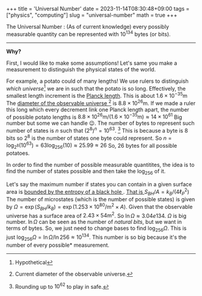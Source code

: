 +++
title = 'Universal Number'
date = 2023-11-14T08:30:48+09:00
tags = ["physics", "computing"]
slug = "universal-number"
math = true
+++

The Universal Number
: (As of current knowledge) every possibly measurable quantity can be represented with $10^{134}$ bytes (or bits).

------------------------------------

**Why?**

<!-- If ever word in a computer used 256 bytes, that would be enough precision to represent every number in the universe with any known measurement device. -->

<!-- Let's say the smallest quantity is limited by planck -->

First, I would like to make some assumptions!
Let's same you make a measurement to distinguish the physical states of the world.

For example, a potato could of many lengths!
We use rulers to distinguish *which universe*[^multiverse] we are in such that the potato is so long.
Effectively, the smallest length increment is the [Planck length](https://en.wikipedia.org/wiki/Planck_units#Planck_length).
This is about $1.6\times10^{-35}\mathrm{m}$
The [ diameter of the observable universe ](https://en.wikipedia.org/wiki/Observable_universe)[^currentdia] is  $8.8\times10^{26}\mathrm m$.
If we made a ruler this long which every decrement link one Planck length apart, the number of possible potato lengths is $8.8\times10^{26}\mathrm m/ (1.6\times10^{-35}\mathrm{m}) \approx 14\times 10^{61}$
Big number but some we can handle 😉.
The number of bytes to represent such number of states is $n$ such that $\left(2^8\right)^n = 10^{ 63 }$. [^rounding]
This is because a byte is $8$ bits so $2^8$ is the number of states one byte could represent.
So $n = \log_{2^8}\left(10^63\right) = 63\log_{256}(10) \approx 25.99 \approx 26$
So, $26$ bytes for all possible potatoes.

In order to find the number of possible measurable quantitites, the idea is to find the number of states possible and then take the $\log_{256}$ of it.

Let's say the maximum number if states you can contain in a given surface area is [ bounded by the entropy of a black hole ](/content/post/black-hole-entropy-bound).
[ That is ](https://en.wikipedia.org/wiki/Black_hole_thermodynamics#Overview) 
$S_{BH}/A = k_B/(4\ell^2_P)$
The number of microstates (which is the number of possible states) is given by 
$\Omega = \exp(S_{BH}/k_{B}) = \exp( {1.253×10^{ 80 }/\mathrm m^2 \times A} )$.
Given that the observable universe has a surface area of $2.43\times54\mathrm m^2$.
So $\ln \Omega \approx 3.04e134$. $\Omega$ is big number. 
$\ln \Omega$ can be seen as the number of *natural bits*, but we want in terms of bytes.
So, we just need to change bases to find $\log_{256} \Omega$.
This is just $\log_{256} \Omega = \ln\Omega/\ln 256 \approx 10^{134}$.
This number is so big because it's the number of every possible* measurement.

[^multiverse]: Hypothetical
[^currentdia]: Current diameter of the observable universe.
[^rounding]: Rounding up to $10^62$ to play in safe.
